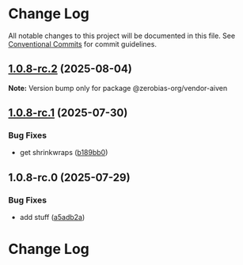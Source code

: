 # Change Log

All notable changes to this project will be documented in this file.
See [Conventional Commits](https://conventionalcommits.org) for commit guidelines.

## [1.0.8-rc.2](https://github.com/zerobias-org/vendor/compare/@zerobias-org/vendor-aiven@1.0.8-rc.1...@zerobias-org/vendor-aiven@1.0.8-rc.2) (2025-08-04)

**Note:** Version bump only for package @zerobias-org/vendor-aiven





## [1.0.8-rc.1](https://github.com/zerobias-org/vendor/compare/@zerobias-org/vendor-aiven@1.0.8-rc.0...@zerobias-org/vendor-aiven@1.0.8-rc.1) (2025-07-30)


### Bug Fixes

* get shrinkwraps ([b189bb0](https://github.com/zerobias-org/vendor/commit/b189bb0cf53ad66427530ccc0eab7824527942d3))





## 1.0.8-rc.0 (2025-07-29)


### Bug Fixes

* add stuff ([a5adb2a](https://github.com/zerobias-org/vendor/commit/a5adb2aecd0670c42e9077affecb6a047bf30fc6))





# Change Log
